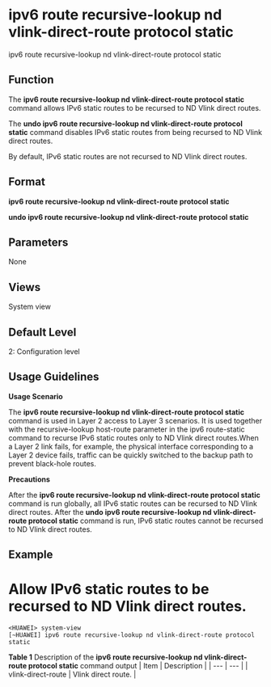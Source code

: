 ipv6 route recursive-lookup nd vlink-direct-route protocol static
=================================================================

ipv6 route recursive-lookup nd vlink-direct-route protocol static

Function
--------



The **ipv6 route recursive-lookup nd vlink-direct-route protocol static** command allows IPv6 static routes to be recursed to ND Vlink direct routes.

The **undo ipv6 route recursive-lookup nd vlink-direct-route protocol static** command disables IPv6 static routes from being recursed to ND Vlink direct routes.



By default, IPv6 static routes are not recursed to ND Vlink direct routes.


Format
------

**ipv6 route recursive-lookup nd vlink-direct-route protocol static**

**undo ipv6 route recursive-lookup nd vlink-direct-route protocol static**


Parameters
----------

None

Views
-----

System view


Default Level
-------------

2: Configuration level


Usage Guidelines
----------------

**Usage Scenario**



The **ipv6 route recursive-lookup nd vlink-direct-route protocol static** command is used in Layer 2 access to Layer 3 scenarios. It is used together with the recursive-lookup host-route parameter in the ipv6 route-static command to recurse IPv6 static routes only to ND Vlink direct routes.When a Layer 2 link fails, for example, the physical interface corresponding to a Layer 2 device fails, traffic can be quickly switched to the backup path to prevent black-hole routes.



**Precautions**



After the **ipv6 route recursive-lookup nd vlink-direct-route protocol static** command is run globally, all IPv6 static routes can be recursed to ND Vlink direct routes. After the **undo ipv6 route recursive-lookup nd vlink-direct-route protocol static** command is run, IPv6 static routes cannot be recursed to ND Vlink direct routes.




Example
-------

# Allow IPv6 static routes to be recursed to ND Vlink direct routes.
```
<HUAWEI> system-view
[~HUAWEI] ipv6 route recursive-lookup nd vlink-direct-route protocol static

```

**Table 1** Description of the **ipv6 route recursive-lookup nd vlink-direct-route protocol static** command output
| Item | Description |
| --- | --- |
| vlink-direct-route | Vlink direct route. |